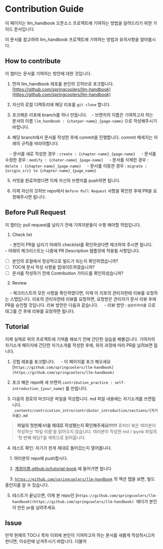 
# Contribution Guide


이 페이지는 llm_handbook 오픈소스 프로젝트에 기여하는 방법을 알려드리기 위한 가이드 문서입니다.

이 문서를 참고하여 llm_handbook 프로젝트에 기여하는 방법과 유의사항을 알아봅시다.

  
## How to contribute

이 챕터는 문서를 기여하는 방안에 대한 것입니다.
  

1. 먼저 llm_handbook 레포를 본인의 깃허브로 포크합니다. [https://github.com/springcoolers/llm-handbook](https://github.com/springcoolers/llm-handbook)

2. 자신의 로컬 디렉토리에 해당 리포를 `git clone` 합니다.

3. 포크해온 리포에 branch를 하나 만듭니다.
   - 브랜치의 이름은 기여하고자 하는 문서의 이름 `llm_handbook : {chatper-name}_{page-name}` 으로 작성해주시기 바랍니다.

4. 해당 branch에서 문서를 작성한 후에 commit을 진행합니다. commit 메세지는 아래의 규칙을 따라야합니다.

    - 문서를 새로 작성한 경우 : `create : {chapter-name}_{page-name}`
    - 문서를 수정한 경우 : `modify : {chater-name}_{page-name}`
    - 문서를 삭제한 경우 : `delete : {chapter-name}_{page-name}`
    - 문서를 이동한 경우 : `migrate : {origin_src} to {chapter-name}_{page_name}`

5. 커밋을 완료하였다면 이제 자신의 브랜치를 push하면 됩니다.

6. 이제 자신의 깃허브 repo에서 `Before Pull Request` 사항을 확인한 후에 PR을 요청해주시면 됩니다.

## Before Pull Request

이 챕터는 pull request를 날리기 전에 기여자분들이 수행 해야할 작업입니다.

1. Check list

    - 본인이 PR을 날리기 아래의 checklist를 확인하셨다면 체크하여 주시면 됩니다.
    - 아래의 체크리스트는 나중에 PR Description 템플릿에 적용될 사항입니다.


- [ ] 본인의 로컬에서 정상적으로 빌드가 되는지 확인하였습니까?
- [ ] TOC에 문서 작성 사항을 업데이트하였습니까?
- [ ] 문서를 작성하기 전에 Contribution 가이드를 확인하셨습니까?

2. Review

    - 체크리스트의 모든 사항을 확인하였다면, 이제 이 리포의 관리자한테 리뷰를 요청하는 스텝입니다. 리포의 관리자한테 리뷰를 요청하면, 요청받은 관리자가 문서 리뷰 후에 PR을 승인할 것입니다. 리뷰 방안은 다음과 같습니다.
    - 리뷰 방안 : `@관리자이름` 으로 태그를 건 후에 리뷰를 요청하면 됩니다.

## Tutorial  

이제 실제로 위의 프로젝트에 기여를 해보기 전에 간단한 실습을 해볼겁니다. 기여자의 자기소개 페이지에 간단한 자기소개를 작성한 후에, 위의 과정에 따라 PR을 날려보면 됩니다.

  
1. 깃헙 레포를 포크합니다.
    -  이 페이지를 포크 해오세요 [`https://github.com/springcoolers/llm-handbook](https://github.com/springcoolers/llm-handbook)`  

2. 포크 해온 repo에 새 브랜치 `contribution_practice : self-introduction_{your_name}`
를 만듭니다.

3. 다음의 경로의 마크다운 파일을 작성합니다. md 파일 내용에는 자기소개를 쓰면됩니다.
   `_contents/contricution_intro/contributor_introduction/sections/{자기 이름}.md`

>**파일의 첫번째 h1을 제대로 작성했는지 확인해주세요!!!!!!** 쥬피터 북은 여러분이 작성하신 ‘파일 이름’을 읽어오지 않습니다. 여러분이 작성한 md / ipynb 파일의 ‘첫 번째 헤딩1’을 제목으로 읽어옵니다.


4. 테스트 확인: 자기가 한게 제대로 들어갔는지 열어봅니다.

    1. 여러분의 repo에 push합시다.

    2. [계정이름.github.io/tutorial-book](http://계정이름.github.io/tutorial-book) 에 들어가면 됩니다

    3. [`https://github.com/springcoolers/llm-handbook`](https://github.com/springcoolers/llm-handbook) 의 액션 탭을 보면, 빌드 중인지를 알 수 있습니다.

5. 테스트가 끝났으면, 이제 본 repo인 [`https://github.com/springcoolers/llm-handbook](https://github.com/springcoolers/llm-handbook)`  에다가 본인이 만든 pr을 날려주세요.

## Issue

만약 현재의 TOC나 목차 이외에 본인이 기여하고자 하는 문서를 새롭게 작성하시고자 한다면, 이슈란에 남겨주시기 바랍니다. 더불어